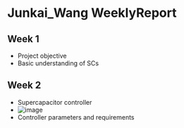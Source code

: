 Junkai_Wang WeeklyReport
==========
Week 1
---------
* Project objective
* Basic understanding of SCs

Week 2
---------
*  Supercapacitor controller
*  ![image](https://github.com/FURP-2023-2024/Junkai-Wang-WeeklyReport/assets/173127755/a37ff74f-55a5-40ea-abbb-b2519e626b5e)
*  Controller parameters and requirements 
